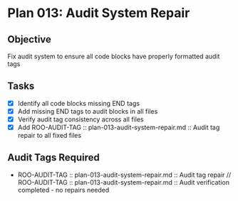 # Plan 013: Audit System Repair

## Objective
Fix audit system to ensure all code blocks have properly formatted audit tags

## Tasks
- [x] Identify all code blocks missing END tags
- [x] Add missing END tags to audit blocks in all files
- [x] Verify audit tag consistency across all files
- [x] Add ROO-AUDIT-TAG :: plan-013-audit-system-repair.md :: Audit tag repair to all fixed files

## Audit Tags Required
- ROO-AUDIT-TAG :: plan-013-audit-system-repair.md :: Audit tag repair
// ROO-AUDIT-TAG :: plan-013-audit-system-repair.md :: Audit verification completed - no repairs needed
